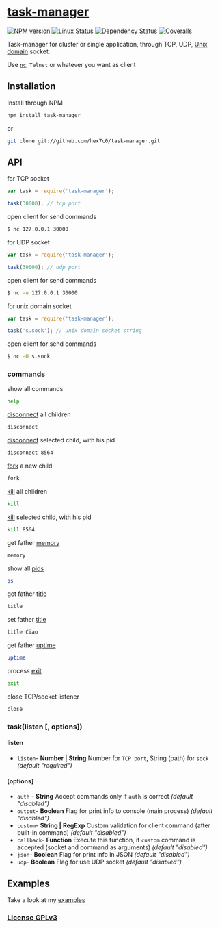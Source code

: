 # [task-manager](http://supergiovane.tk/#/task-manager)

[![NPM version](https://img.shields.io/npm/v/task-manager.svg)](https://www.npmjs.com/package/task-manager)
[![Linux Status](https://img.shields.io/travis/hex7c0/task-manager.svg?label=linux)](https://travis-ci.org/hex7c0/task-manager)
[![Dependency Status](https://img.shields.io/david/hex7c0/task-manager.svg)](https://david-dm.org/hex7c0/task-manager)
[![Coveralls](https://img.shields.io/coveralls/hex7c0/task-manager.svg)](https://coveralls.io/r/hex7c0/task-manager)

Task-manager for cluster or single application, through TCP, UDP, [Unix domain](http://en.wikipedia.org/wiki/Unix_domain_socket) socket.

Use [`nc`](https://en.wikipedia.org/wiki/Netcat), `Telnet` or whatever you want as client

## Installation

Install through NPM

```bash
npm install task-manager
```
or
```bash
git clone git://github.com/hex7c0/task-manager.git
```

## API

for TCP socket
```js
var task = require('task-manager');

task(30000); // tcp port
```

open client for send commands
```bash
$ nc 127.0.0.1 30000
```

for UDP socket
```js
var task = require('task-manager');

task(30000); // udp port
```

open client for send commands
```bash
$ nc -u 127.0.0.1 30000
```

for unix domain socket
```js
var task = require('task-manager');

task('s.sock'); // unix domain socket string
```

open client for send commands
```bash
$ nc -U s.sock
```

### commands

show all commands
```bash
help
```

[disconnect](http://nodejs.org/api/cluster.html#cluster_worker_disconnect) all children
```bash
disconnect
```

[disconnect](http://nodejs.org/api/cluster.html#cluster_worker_disconnect) selected child, with his pid
```bash
disconnect 8564
```

[fork](http://nodejs.org/api/cluster.html#cluster_cluster_fork_env) a new child
```bash
fork
```

[kill](http://nodejs.org/api/cluster.html#cluster_worker_kill_signal_sigterm) all children
```bash
kill
```

[kill](http://nodejs.org/api/cluster.html#cluster_worker_kill_signal_sigterm) selected child, with his pid
```bash
kill 8564
```

get father [memory](http://nodejs.org/api/process.html#process_process_memoryusage)
```bash
memory
```

show all [pids](http://nodejs.org/api/process.html#process_process_pid)
```bash
ps
```

get father [title](http://nodejs.org/api/process.html#process_process_title)
```bash
title
```

set father [title](http://nodejs.org/api/process.html#process_process_title)
```bash
title Ciao
```

get father [uptime](http://nodejs.org/api/process.html#process_process_uptime)
```bash
uptime
```

process [exit](http://nodejs.org/api/process.html#process_process_exit_code)
```bash
exit
```

close TCP/socket listener
```bash
close
```

### task(listen [, options])

#### listen

 - `listen`- **Number | String** Number for `TCP port`, String (path) for `sock` *(default "required")*

#### [options]

 - `auth` - **String** Accept commands only if `auth` is correct *(default "disabled")*
 - `output`- **Boolean** Flag for print info to console (main process) *(default "disabled")*
 - `custom`- **String | RegExp** Custom validation for client command (after built-in command) *(default "disabled")*
 - `callback`- **Function** Execute this function, if `custom` command is accepted (socket and command as arguments) *(default "disabled")*
 - `json`- **Boolean** Flag for print info in JSON *(default "disabled")*
 - `udp`- **Boolean** Flag for use UDP socket *(default "disabled")*

## Examples

Take a look at my [examples](examples)

### [License GPLv3](LICENSE)
